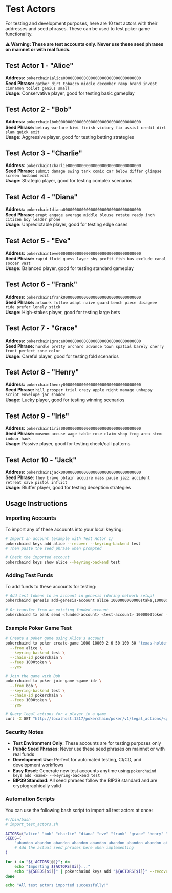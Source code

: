 # Test Actors

For testing and development purposes, here are 10 test actors with their addresses and seed phrases. These can be used to test poker game functionality.

**⚠️ Warning: These are test accounts only. Never use these seed phrases on mainnet or with real funds.**

## Test Actor 1 - "Alice"

**Address:** `pokerchain1alice0000000000000000000000000000000000`  
**Seed Phrase:** `gather dirt tobacco middle december ramp brand invest cinnamon toilet genius small`  
**Usage:** Conservative player, good for testing basic gameplay

## Test Actor 2 - "Bob"

**Address:** `pokerchain1bob000000000000000000000000000000000000`  
**Seed Phrase:** `betray warfare kiwi finish victory fix assist credit dirt slam quick exit`  
**Usage:** Aggressive player, good for testing betting strategies

## Test Actor 3 - "Charlie"

**Address:** `pokerchain1charlie00000000000000000000000000000000`  
**Seed Phrase:** `submit damage swing tank comic car below differ glimpse screen husband edit`  
**Usage:** Strategic player, good for testing complex scenarios

## Test Actor 4 - "Diana"

**Address:** `pokerchain1diana0000000000000000000000000000000000`  
**Seed Phrase:** `erupt engage average middle blouse rotate ready inch citizen boy leader phone`  
**Usage:** Unpredictable player, good for testing edge cases

## Test Actor 5 - "Eve"

**Address:** `pokerchain1eve000000000000000000000000000000000000`  
**Seed Phrase:** `rapid fluid guess layer shy profit fish bus exclude canal soccer vast`  
**Usage:** Balanced player, good for testing standard gameplay

## Test Actor 6 - "Frank"

**Address:** `pokerchain1frank0000000000000000000000000000000000`  
**Seed Phrase:** `artwork follow adapt naive guard bench piece disagree ride prefer lonely stick`  
**Usage:** High-stakes player, good for testing large bets

## Test Actor 7 - "Grace"

**Address:** `pokerchain1grace0000000000000000000000000000000000`  
**Seed Phrase:** `hurdle pretty orchard advance town spatial barely cherry front perfect zone color`  
**Usage:** Careful player, good for testing fold scenarios

## Test Actor 8 - "Henry"

**Address:** `pokerchain1henry0000000000000000000000000000000000`  
**Seed Phrase:** `hill prosper trial crazy apple night manage unhappy script envelope jar shadow`  
**Usage:** Lucky player, good for testing winning scenarios

## Test Actor 9 - "Iris"

**Address:** `pokerchain1iris00000000000000000000000000000000000`  
**Seed Phrase:** `museum accuse wage table rose claim shop frog area stem indoor hawk`  
**Usage:** Passive player, good for testing check/call patterns

## Test Actor 10 - "Jack"

**Address:** `pokerchain1jack00000000000000000000000000000000000`  
**Seed Phrase:** `they brave obtain acquire mass pause jazz accident retreat save pistol inflict`  
**Usage:** Bluffer player, good for testing deception strategies

## Usage Instructions

### Importing Accounts

To import any of these accounts into your local keyring:

```bash
# Import an account (example with Test Actor 1)
pokerchaind keys add alice --recover --keyring-backend test
# Then paste the seed phrase when prompted

# Check the imported account
pokerchaind keys show alice --keyring-backend test
```

### Adding Test Funds

To add funds to these accounts for testing:

```bash
# Add test tokens to an account in genesis (during network setup)
pokerchaind genesis add-genesis-account alice 1000000000000stake,1000000token --keyring-backend test

# Or transfer from an existing funded account
pokerchaind tx bank send <funded-account> <test-account> 1000000token --keyring-backend test --chain-id pokerchain --fees 1000token --yes
```

### Example Poker Game Test

```bash
# Create a poker game using Alice's account
pokerchaind tx poker create-game 1000 10000 2 6 50 100 30 "texas-holdem" \
  --from alice \
  --keyring-backend test \
  --chain-id pokerchain \
  --fees 1000token \
  --yes

# Join the game with Bob
pokerchaind tx poker join-game <game-id> \
  --from bob \
  --keyring-backend test \
  --chain-id pokerchain \
  --fees 1000token \
  --yes

# Query legal actions for a player in a game
curl -X GET "http://localhost:1317/pokerchain/poker/v1/legal_actions/<game-id>/<player-address>"
```

### Security Notes

- **Test Environment Only**: These accounts are for testing purposes only
- **Public Seed Phrases**: Never use these seed phrases on mainnet or with real funds
- **Development Use**: Perfect for automated testing, CI/CD, and development workflows
- **Easy Reset**: Generate new test accounts anytime using `pokerchaind keys add <name> --keyring-backend test`
- **BIP39 Standard**: All seed phrases follow the BIP39 standard and are cryptographically valid

### Automation Scripts

You can use the following bash script to import all test actors at once:

```bash
#!/bin/bash
# import_test_actors.sh

ACTORS=("alice" "bob" "charlie" "diana" "eve" "frank" "grace" "henry" "iris" "jack")
SEEDS=(
    "abandon abandon abandon abandon abandon abandon abandon abandon abandon abandon abandon about"
    # Add the actual seed phrases here when implementing
)

for i in "${!ACTORS[@]}"; do
    echo "Importing ${ACTORS[$i]}..."
    echo "${SEEDS[$i]}" | pokerchaind keys add "${ACTORS[$i]}" --recover --keyring-backend test
done

echo "All test actors imported successfully!"
```
